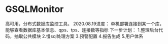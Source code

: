 # GSQLMonitor
高可用，分布式数据库监控工具。
2020.08.19进度：
单机部署连接到某一个库，能够查看数据库基本信息、qps、tps、连接数等指标
下一步计划：
1.整理后台代码，抽取公共模块
2.慢sql处理方案
3.预警配置
4.报告生成
5.用户体系
